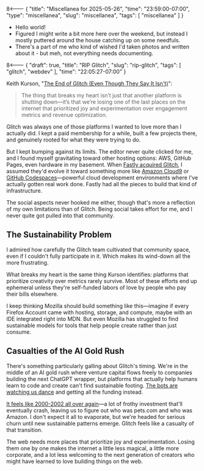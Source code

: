8<--- { "title": "Miscellanea for 2025-05-26", "time": "23:59:00-07:00", "type": "miscellanea", "slug": "miscellanea", "tags": [ "miscellanea" ] }

- Hello world!
- Figured I might write a bit more here over the weekend, but instead I mostly puttered around the house catching up on some needfuls.
- There's a part of me who kind of wished I'd taken photos and written about it - but meh, not everything needs documenting.

8<--- { "draft": true, "title": "RIP Glitch", "slug": "rip-glitch", "tags": [ "glitch", "webdev" ], "time": "22:05:27-07:00" }

Keith Kurson, "[The End of Glitch (Even Though They Say It Isn't)](https://blog.keith.is/blog/the-end-of-glitch-even-though-they-say-it-isnt/)":

> The thing that breaks my heart isn’t just that another platform is shutting down—it’s that we’re losing one of the last places on the internet that prioritized joy and experimentation over engagement metrics and revenue optimization.

Glitch was always one of those platforms I wanted to love more than I actually did. I kept a paid membership for a while, built a few projects there, and genuinely rooted for what they were trying to do. 

But I kept bumping against its limits. The editor never quite clicked for me, and I found myself gravitating toward other hosting options: AWS, GitHub Pages, even hardware in my basement. When [Fastly acquired Glitch](https://www.fastly.com/press/press-releases/fastly-announces-acquisition-of-glitch), I assumed they'd evolve it toward something more like [Amazon Cloud9](https://aws.amazon.com/cloud9/) or [GitHub Codespaces](https://github.com/features/codespaces)—powerful cloud development environments where I've actually gotten real work done. Fastly had all the pieces to build that kind of infrastructure.

The social aspects never hooked me either, though that's more a reflection of my own limitations than of Glitch. Being social takes effort for me, and I never quite got pulled into that community.

## The Sustainability Problem
I admired how carefully the Glitch team cultivated that community space, even if I couldn't fully participate in it. Which makes its wind-down all the more frustrating. 

What breaks my heart is the same thing Kurson identifies: platforms that prioritize creativity over metrics rarely survive. Most of these efforts end up ephemeral unless they're self-funded labors of love by people who pay their bills elsewhere.

I keep thinking Mozilla should build something like this—imagine if every Firefox Account came with hosting, storage, and compute, maybe with an IDE integrated right into MDN. But even Mozilla has struggled to find sustainable models for tools that help people create rather than just consume.

## Casualties of the AI Gold Rush
There's something particularly galling about Glitch's timing. We're in the middle of an AI gold rush where venture capital flows freely to companies building the next ChatGPT wrapper, but platforms that actually help humans learn to code and create can't find sustainable footing. [The bots are watching us dance](https://blog.lmorchard.com/2024/03/11/dance-for-the-bots/index.html) and getting all the funding instead.

[It feels like 2000-2002 all over again](https://skooloflife.medium.com/99-of-ai-startups-will-be-dead-by-2026-heres-why-bfc974edd968)—a lot of frothy investment that'll eventually crash, leaving us to figure out who was pets.com and who was Amazon. I don't expect it all to evaporate, but we're headed for serious churn until new sustainable patterns emerge. Glitch feels like a casualty of that transition.

The web needs more places that prioritize joy and experimentation. Losing them one by one makes the internet a little less magical, a little more corporate, and a lot less welcoming to the next generation of creators who might have learned to love building things on the web.
